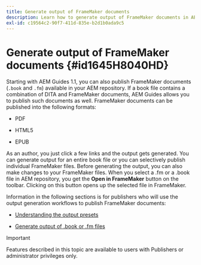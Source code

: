 ```yaml
---
title: Generate output of FrameMaker documents
description: Learn how to generate output of FrameMaker documents in AEM guides to publish them in PDF, HTML5, and EPUB format.
exl-id: c19564c2-90f7-411d-835e-b2d1b0ada9c5
---
```

# Generate output of FrameMaker documents {#id1645H8040HD}

Starting with AEM Guides 1.1, you can also publish FrameMaker documents \(`.book` and `.fm`\) available in your AEM repository. If a book file contains a combination of DITA and FrameMaker documents, AEM Guides allows you to publish such documents as well. FrameMaker documents can be published into the following formats:

-   PDF

-   HTML5

-   EPUB


As an author, you just click a few links and the output gets generated. You can generate output for an entire book file or you can selectively publish individual FrameMaker files. Before generating the output, you can also make changes to your FrameMaker files. When you select a .fm or a .book file in AEM repository, you get the **Open in FrameMaker** button on the toolbar. Clicking on this button opens up the selected file in FrameMaker.

Information in the following sections is for publishers who will use the output generation workflows to publish FrameMaker documents:

-   [Understanding the output presets](fm-output-understand-presets.md#)

-   [Generate output of .book or .fm files](fm-output-generate.md#)

>[!IMPORTANT]
>
> Features described in this topic are available to users with Publishers or administrator privileges only.

